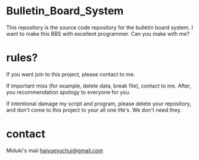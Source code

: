 # Bulletin_Board_System
This repository is the source code repository for the bulletin board system. I want to make this BBS with excellent programmer. Can you make with me?

# rules?
If you want join to this project, please contact to me.

If important miss (for example, delete data, break file), contact to me. After, you recommendation apology to everyone for you.

If intentional damage my script and program, please delete your repository, and don't come to this project to your all one life's. We don't need they.

# contact
Miduki's mail haiyueyuchui@gmail.com
